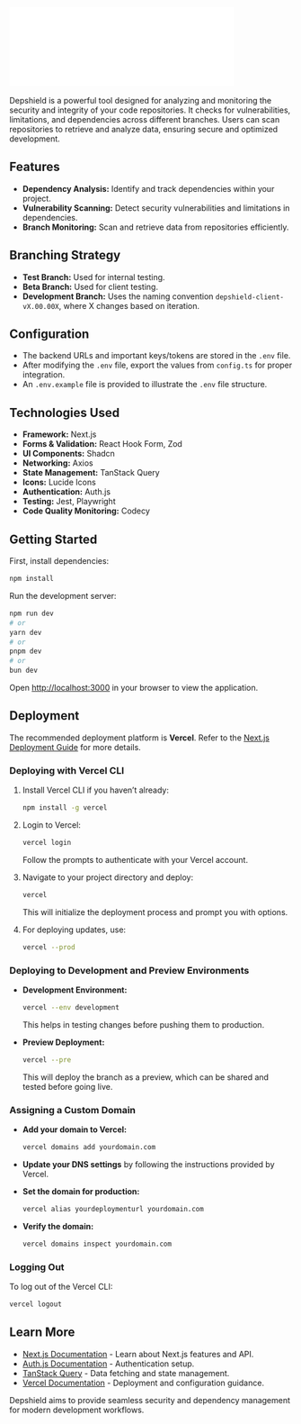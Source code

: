 ![Depshield Logo](https://github.com/6sense-Technologies/dep-shield-client/blob/beta/public/logo/depSheildLogo.svg)

Depshield is a powerful tool designed for analyzing and monitoring the security and integrity of your code repositories. It checks for vulnerabilities, limitations, and dependencies across different branches. Users can scan repositories to retrieve and analyze data, ensuring secure and optimized development.

## Features

- **Dependency Analysis:** Identify and track dependencies within your project.
- **Vulnerability Scanning:** Detect security vulnerabilities and limitations in dependencies.
- **Branch Monitoring:** Scan and retrieve data from repositories efficiently.

## Branching Strategy

- **Test Branch:** Used for internal testing.
- **Beta Branch:** Used for client testing.
- **Development Branch:** Uses the naming convention `depshield-client-vX.00.00X`, where X changes based on iteration.

## Configuration

- The backend URLs and important keys/tokens are stored in the `.env` file.
- After modifying the `.env` file, export the values from `config.ts` for proper integration.
- An `.env.example` file is provided to illustrate the `.env` file structure.

## Technologies Used

- **Framework:** Next.js
- **Forms & Validation:** React Hook Form, Zod
- **UI Components:** Shadcn
- **Networking:** Axios
- **State Management:** TanStack Query
- **Icons:** Lucide Icons
- **Authentication:** Auth.js
- **Testing:** Jest, Playwright
- **Code Quality Monitoring:** Codecy

## Getting Started

First, install dependencies:

```bash
npm install
```

Run the development server:

```bash
npm run dev
# or
yarn dev
# or
pnpm dev
# or
bun dev
```

Open [http://localhost:3000](http://localhost:3000) in your browser to view the application.

## Deployment

The recommended deployment platform is **Vercel**. Refer to the [Next.js Deployment Guide](https://nextjs.org/docs/deployment) for more details.

### Deploying with Vercel CLI

1. Install Vercel CLI if you haven’t already:

   ```bash
   npm install -g vercel
   ```

2. Login to Vercel:

   ```bash
   vercel login
   ```

   Follow the prompts to authenticate with your Vercel account.

3. Navigate to your project directory and deploy:

   ```bash
   vercel
   ```

   This will initialize the deployment process and prompt you with options.

4. For deploying updates, use:

   ```bash
   vercel --prod
   ```

### Deploying to Development and Preview Environments

- **Development Environment:**

  ```bash
  vercel --env development
  ```

  This helps in testing changes before pushing them to production.

- **Preview Deployment:**

  ```bash
  vercel --pre
  ```

  This will deploy the branch as a preview, which can be shared and tested before going live.

### Assigning a Custom Domain

- **Add your domain to Vercel:**

  ```bash
  vercel domains add yourdomain.com
  ```

- **Update your DNS settings** by following the instructions provided by Vercel.

- **Set the domain for production:**

  ```bash
  vercel alias yourdeploymenturl yourdomain.com
  ```

- **Verify the domain:**

  ```bash
  vercel domains inspect yourdomain.com
  ```

### Logging Out

To log out of the Vercel CLI:

```bash
vercel logout
```

## Learn More

- [Next.js Documentation](https://nextjs.org/docs) - Learn about Next.js features and API.
- [Auth.js Documentation](https://authjs.com/docs) - Authentication setup.
- [TanStack Query](https://tanstack.com/docs) - Data fetching and state management.
- [Vercel Documentation](https://vercel.com/docs) - Deployment and configuration guidance.

Depshield aims to provide seamless security and dependency management for modern development workflows.
